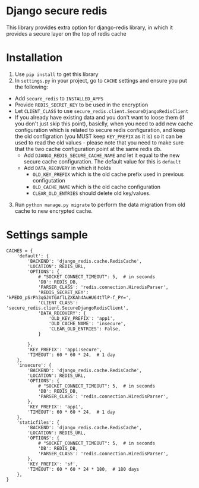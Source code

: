 # Django secure redis
This library provides extra option for django-redis library, in which it provides a secure layer on the top of redis cache

# Installation
1. Use `pip install` to get this library
2. In `settings.py` in your project, go to `CACHE` settings and ensure you put the following:
 * Add `secure_redis` to `INSTALLED_APPS`
 * Provide `REDIS_SECRET_KEY` to be used in the encryption
 * Let `CLIENT_CLASS` to use `secure_redis.client.SecureDjangoRedisClient`
 * If you already have existing data and you don't want to loose them (if you don't just skip this point), basiclly, when you need to add new cache configuration which is related to secure redis configuration, and keep the old configration (you MUST keep `KEY_PREFIX` as it is) so it can be used to read the old values - please note that you need to make sure that the two cache configuration point at the same redis db.
   * Add `DJANGO_REDIS_SECURE_CACHE_NAME` and let it equal to the new secure cache configuration. The default value for this is `default`
   * Add `DATA_RECOVERY` in which it holds
     * `OLD_KEY_PREFIX` which is the old cache prefix used in previous configutation
     * `OLD_CACHE_NAME` which is the old cache configuration
     * `CLEAR_OLD_ENTRIES` should delete old key/values.
3. Run `python manage.py migrate` to perform the data migration from old cache to new encrypted cache.

# Settings sample
```
CACHES = {
    'default': {
        'BACKEND': 'django_redis.cache.RedisCache',
        'LOCATION': REDIS_URL,
        'OPTIONS': {
            # "SOCKET_CONNECT_TIMEOUT": 5,  # in seconds
            'DB': REDIS_DB,
            'PARSER_CLASS': 'redis.connection.HiredisParser',
            'REDIS_SECRET_KEY': 'kPEDO_pSrPh3qGJVfGAflLZXKAh4AuHU64tTlP-f_PY=',
            'CLIENT_CLASS': 'secure_redis.client.SecureDjangoRedisClient',
            'DATA_RECOVERY': {
                'OLD_KEY_PREFIX': 'app1',
                'OLD_CACHE_NAME': 'insecure',
                'CLEAR_OLD_ENTRIES': False,
            }

        },
        'KEY_PREFIX': 'app1:secure',
        'TIMEOUT': 60 * 60 * 24,  # 1 day
    },
    'insecure': {
        'BACKEND': 'django_redis.cache.RedisCache',
        'LOCATION': REDIS_URL,
        'OPTIONS': {
            # "SOCKET_CONNECT_TIMEOUT": 5,  # in seconds
            'DB': REDIS_DB,
            'PARSER_CLASS': 'redis.connection.HiredisParser',
        },
        'KEY_PREFIX': 'app1',
        'TIMEOUT': 60 * 60 * 24,  # 1 day
    },
    'staticfiles': {
        'BACKEND': 'django_redis.cache.RedisCache',
        'LOCATION': REDIS_URL,
        'OPTIONS': {
            # "SOCKET_CONNECT_TIMEOUT": 5,  # in seconds
            'DB': REDIS_DB,
            'PARSER_CLASS': 'redis.connection.HiredisParser',
        },
        'KEY_PREFIX': 'sf',
        'TIMEOUT': 60 * 60 * 24 * 180,  # 180 days
    },
}
```

